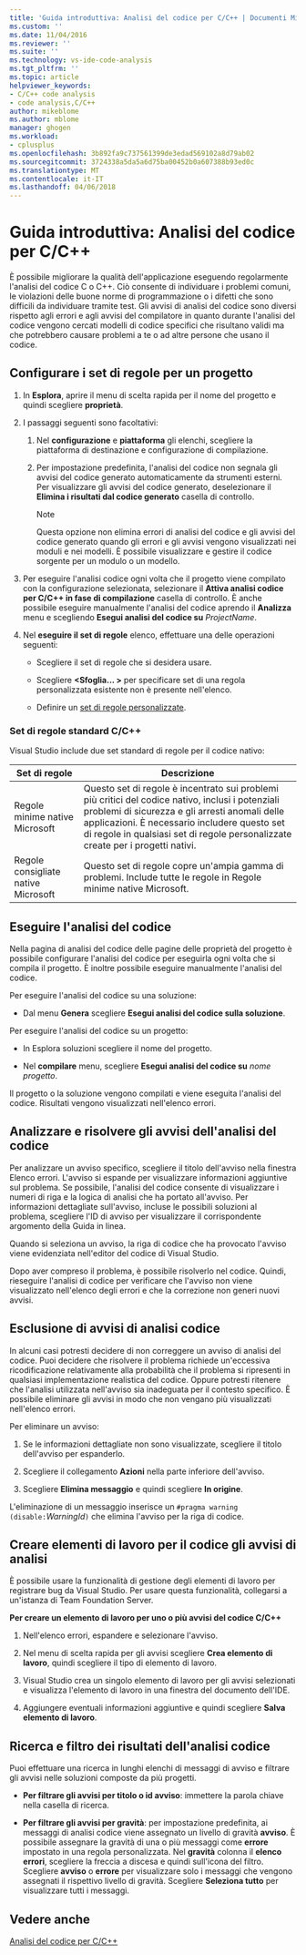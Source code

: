 ```yaml
---
title: 'Guida introduttiva: Analisi del codice per C/C++ | Documenti Microsoft'
ms.custom: ''
ms.date: 11/04/2016
ms.reviewer: ''
ms.suite: ''
ms.technology: vs-ide-code-analysis
ms.tgt_pltfrm: ''
ms.topic: article
helpviewer_keywords:
- C/C++ code analysis
- code analysis,C/C++
author: mikeblome
ms.author: mblome
manager: ghogen
ms.workload:
- cplusplus
ms.openlocfilehash: 3b892fa9c737561399de3edad569102a8d79ab02
ms.sourcegitcommit: 3724338a5da5a6d75ba00452b0a607388b93ed0c
ms.translationtype: MT
ms.contentlocale: it-IT
ms.lasthandoff: 04/06/2018
---
```

# <a name="quickstart-code-analysis-for-cc"></a>Guida introduttiva: Analisi del codice per C/C++

È possibile migliorare la qualità dell'applicazione eseguendo regolarmente l'analisi del codice C o C++. Ciò consente di individuare i problemi comuni, le violazioni delle buone norme di programmazione o i difetti che sono difficili da individuare tramite test. Gli avvisi di analisi del codice sono diversi rispetto agli errori e agli avvisi del compilatore in quanto durante l'analisi del codice vengono cercati modelli di codice specifici che risultano validi ma che potrebbero causare problemi a te o ad altre persone che usano il codice.

## <a name="configure-rule-sets-for-a-project"></a>Configurare i set di regole per un progetto

1. In **Esplora**, aprire il menu di scelta rapida per il nome del progetto e quindi scegliere **proprietà**.

2. I passaggi seguenti sono facoltativi:

    1. Nel **configurazione** e **piattaforma** gli elenchi, scegliere la piattaforma di destinazione e configurazione di compilazione.

    2. Per impostazione predefinita, l'analisi del codice non segnala gli avvisi del codice generato automaticamente da strumenti esterni. Per visualizzare gli avvisi del codice generato, deselezionare il **Elimina i risultati dal codice generato** casella di controllo.

        > [!NOTE]
        > Questa opzione non elimina errori di analisi del codice e gli avvisi del codice generato quando gli errori e gli avvisi vengono visualizzati nei moduli e nei modelli. È possibile visualizzare e gestire il codice sorgente per un modulo o un modello.

3. Per eseguire l'analisi codice ogni volta che il progetto viene compilato con la configurazione selezionata, selezionare il **Attiva analisi codice per C/C++ in fase di compilazione** casella di controllo. È anche possibile eseguire manualmente l'analisi del codice aprendo il **Analizza** menu e scegliendo **Esegui analisi del codice su** *ProjectName*.

4. Nel **eseguire il set di regole** elenco, effettuare una delle operazioni seguenti:

    - Scegliere il set di regole che si desidera usare.

    - Scegliere  **\<Sfoglia... >** per specificare set di una regola personalizzata esistente non è presente nell'elenco.

    - Definire un [set di regole personalizzate](../code-quality/how-to-create-a-custom-rule-set.md).

### <a name="standard-cc-rule-sets"></a>Set di regole standard C/C++

Visual Studio include due set standard di regole per il codice nativo:

|Set di regole|Descrizione|
|--------------|-----------------|
|Regole minime native Microsoft|Questo set di regole è incentrato sui problemi più critici del codice nativo, inclusi i potenziali problemi di sicurezza e gli arresti anomali delle applicazioni. È necessario includere questo set di regole in qualsiasi set di regole personalizzate create per i progetti nativi.|
|Regole consigliate native Microsoft|Questo set di regole copre un'ampia gamma di problemi. Include tutte le regole in Regole minime native Microsoft.|

## <a name="run-code-analysis"></a>Eseguire l'analisi del codice

Nella pagina di analisi del codice delle pagine delle proprietà del progetto è possibile configurare l'analisi del codice per eseguirla ogni volta che si compila il progetto. È inoltre possibile eseguire manualmente l'analisi del codice.

Per eseguire l'analisi del codice su una soluzione:

- Dal menu **Genera** scegliere **Esegui analisi del codice sulla soluzione**.

 Per eseguire l'analisi del codice su un progetto:

- In Esplora soluzioni scegliere il nome del progetto.

- Nel **compilare** menu, scegliere **Esegui analisi del codice su** *nome progetto*.

 Il progetto o la soluzione vengono compilati e viene eseguita l'analisi del codice. Risultati vengono visualizzati nell'elenco errori.

## <a name="analyze-and-resolve-code-analysis-warnings"></a>Analizzare e risolvere gli avvisi dell'analisi del codice

Per analizzare un avviso specifico, scegliere il titolo dell'avviso nella finestra Elenco errori. L'avviso si espande per visualizzare informazioni aggiuntive sul problema. Se possibile, l'analisi del codice consente di visualizzare i numeri di riga e la logica di analisi che ha portato all'avviso. Per informazioni dettagliate sull'avviso, incluse le possibili soluzioni al problema, scegliere l'ID di avviso per visualizzare il corrispondente argomento della Guida in linea.

Quando si seleziona un avviso, la riga di codice che ha provocato l'avviso viene evidenziata nell'editor del codice di Visual Studio.

Dopo aver compreso il problema, è possibile risolverlo nel codice. Quindi, rieseguire l'analisi di codice per verificare che l'avviso non viene visualizzato nell'elenco degli errori e che la correzione non generi nuovi avvisi.

## <a name="suppress-code-analysis-warnings"></a>Esclusione di avvisi di analisi codice

In alcuni casi potresti decidere di non correggere un avviso di analisi del codice. Puoi decidere che risolvere il problema richiede un'eccessiva ricodificazione relativamente alla probabilità che il problema si ripresenti in qualsiasi implementazione realistica del codice. Oppure potresti ritenere che l'analisi utilizzata nell'avviso sia inadeguata per il contesto specifico. È possibile eliminare gli avvisi in modo che non vengano più visualizzati nell'elenco errori.

Per eliminare un avviso:

1. Se le informazioni dettagliate non sono visualizzate, scegliere il titolo dell'avviso per espanderlo.

2. Scegliere il collegamento **Azioni** nella parte inferiore dell'avviso.

3. Scegliere **Elimina messaggio** e quindi scegliere **In origine**.

 L'eliminazione di un messaggio inserisce un `#pragma warning (disable:`*WarningId*`)` che elimina l'avviso per la riga di codice.

## <a name="create-work-items-for-code-analysis-warnings"></a>Creare elementi di lavoro per il codice gli avvisi di analisi

È possibile usare la funzionalità di gestione degli elementi di lavoro per registrare bug da Visual Studio. Per usare questa funzionalità, collegarsi a un'istanza di Team Foundation Server.

**Per creare un elemento di lavoro per uno o più avvisi del codice C/C++**

1. Nell'elenco errori, espandere e selezionare l'avviso.

2. Nel menu di scelta rapida per gli avvisi scegliere **Crea elemento di lavoro**, quindi scegliere il tipo di elemento di lavoro.

3. Visual Studio crea un singolo elemento di lavoro per gli avvisi selezionati e visualizza l'elemento di lavoro in una finestra del documento dell'IDE.

4. Aggiungere eventuali informazioni aggiuntive e quindi scegliere **Salva elemento di lavoro**.

## <a name="search-and-filter-code-analysis-results"></a>Ricerca e filtro dei risultati dell'analisi codice

Puoi effettuare una ricerca in lunghi elenchi di messaggi di avviso e filtrare gli avvisi nelle soluzioni composte da più progetti.

- **Per filtrare gli avvisi per titolo o id avviso**: immettere la parola chiave nella casella di ricerca.

- **Per filtrare gli avvisi per gravità**: per impostazione predefinita, ai messaggi di analisi codice viene assegnato un livello di gravità **avviso**. È possibile assegnare la gravità di una o più messaggi come **errore** impostato in una regola personalizzata. Nel **gravità** colonna il **elenco errori**, scegliere la freccia a discesa e quindi sull'icona del filtro. Scegliere **avviso** o **errore** per visualizzare solo i messaggi che vengono assegnati il rispettivo livello di gravità. Scegliere **Seleziona tutto** per visualizzare tutti i messaggi.

## <a name="see-also"></a>Vedere anche

[Analisi del codice per C/C++](../code-quality/code-analysis-for-c-cpp-overview.md)